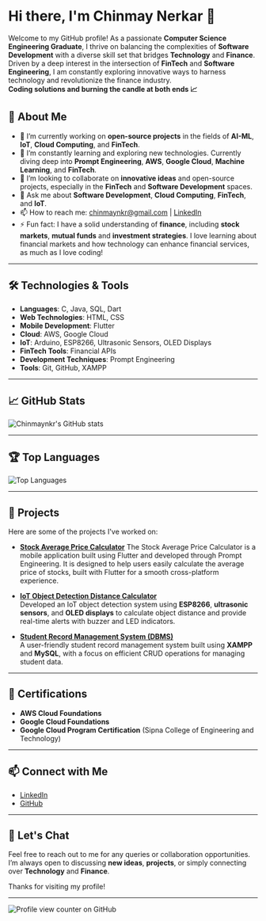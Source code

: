 # Hi there, I'm Chinmay Nerkar 👋

Welcome to my GitHub profile! As a passionate **Computer Science Engineering Graduate**, I thrive on balancing the complexities of **Software Development** with a diverse skill set that bridges **Technology** and **Finance**. Driven by a deep interest in the intersection of **FinTech** and **Software Engineering**, I am constantly exploring innovative ways to harness technology and revolutionize the finance industry.<br>    **Coding solutions and burning the candle at both ends 📈**

## 🚀 About Me

- 🔭 I’m currently working on **open-source projects** in the fields of **AI-ML**, **IoT**, **Cloud Computing**, and **FinTech**.
- 🌱 I’m constantly learning and exploring new technologies. Currently diving deep into **Prompt Engineering**, **AWS**, **Google Cloud**, **Machine Learning**, and **FinTech**.
- 👯 I’m looking to collaborate on **innovative ideas** and open-source projects, especially in the **FinTech** and **Software Development** spaces.
- 💬 Ask me about **Software Development**, **Cloud Computing**, **FinTech**, and **IoT**.
- 📫 How to reach me: [chinmaynkr@gmail.com](mailto:chinmaynkr@gmail.com) | [LinkedIn](https://www.linkedin.com/in/chinmay-nerkar)
- ⚡ Fun fact: I have a solid understanding of **finance**, including **stock markets**, **mutual funds** and **investment strategies**. I love learning about financial markets and how technology can enhance financial services, as much as I love coding!

---

## 🛠️ Technologies & Tools

- **Languages**: C, Java, SQL, Dart
- **Web Technologies**: HTML, CSS
- **Mobile Development**: Flutter
- **Cloud**: AWS, Google Cloud
- **IoT**: Arduino, ESP8266, Ultrasonic Sensors, OLED Displays
- **FinTech Tools**: Financial APIs
- **Development Techniques**: Prompt Engineering
- **Tools**: Git, GitHub, XAMPP

---

## 📈 GitHub Stats

![Chinmaynkr's GitHub stats](https://github-readme-stats.vercel.app/api?username=Chinmaynkr&show_icons=true&theme=radical)

---

## 🏆 Top Languages

![Top Languages](https://github-readme-stats.vercel.app/api/top-langs/?username=Chinmaynkr&layout=compact&theme=radical)

---

## 📄 Projects

Here are some of the projects I've worked on:
- **[Stock Average Price Calculator](https://github.com/Chinmaynkr/stock_avg_calculator)**
  The Stock Average Price Calculator is a mobile application built using Flutter and developed through Prompt Engineering. It is designed to help users easily calculate the average price of stocks, built with 
  Flutter for a smooth cross-platform experience.

- **[IoT Object Detection Distance Calculator](https://github.com/Chinmaynkr/iot-object-detection-distance-calculator)**  
 Developed an IoT object detection system using **ESP8266**, **ultrasonic sensors**, and **OLED displays** to calculate object distance and provide real-time alerts with buzzer and LED indicators.
  
- **[Student Record Management System (DBMS)](https://github.com/Chinmaynkr/Student-Record-Management-Mini-Project-)**  
  A user-friendly student record management system built using **XAMPP** and **MySQL**, with a focus on efficient CRUD operations for managing student data.


---


## 💼 Certifications

- **AWS Cloud Foundations**
- **Google Cloud Foundations**
- **Google Cloud Program Certification** (Sipna College of Engineering and Technology)

---

## 📫 Connect with Me

- [LinkedIn](https://www.linkedin.com/in/chinmay-nerkar)
- [GitHub](https://github.com/Chinmaynkr)

---

## 💬 Let's Chat

Feel free to reach out to me for any queries or collaboration opportunities. I’m always open to discussing **new ideas**, **projects**, or simply connecting over **Technology** and **Finance**.

Thanks for visiting my profile!

---
![Profile view counter on GitHub](https://komarev.com/ghpvc/?username=Chinmaynkr)
